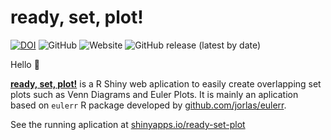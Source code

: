 # ready, set, plot!

[![DOI](https://zenodo.org/badge/DOI/10.5281/zenodo.5015092.svg)](https://doi.org/10.5281/zenodo.5015092) ![GitHub](https://img.shields.io/github/license/barreiro-r/ready-set-plot) ![Website](https://img.shields.io/website?url=https%3A%2F%2Fgithub.com%2Fbarreiro-r%2Fready-set-plot%2Fedit%2Fmain%2FREADME.md%23%3A~%3Atext%3Dshinyapps.io%2Fready-set-plot) ![GitHub release (latest by date)](https://img.shields.io/github/v/release/barreiro-r/ready-set-plot)

Hello 👋

**[ready, set, plot!](https://barreiro-r.shinyapps.io/ready-set-plot/)** is a R Shiny web aplication to easily create overlapping set plots such as Venn Diagrams and Euler Plots. It is mainly an aplication based on `eulerr` R package developed by [github.com/jorlas/eulerr](https://jolars.github.io/eulerr/).

See the running aplication at [shinyapps.io/ready-set-plot](https://barreiro-r.shinyapps.io/ready-set-plot/)
